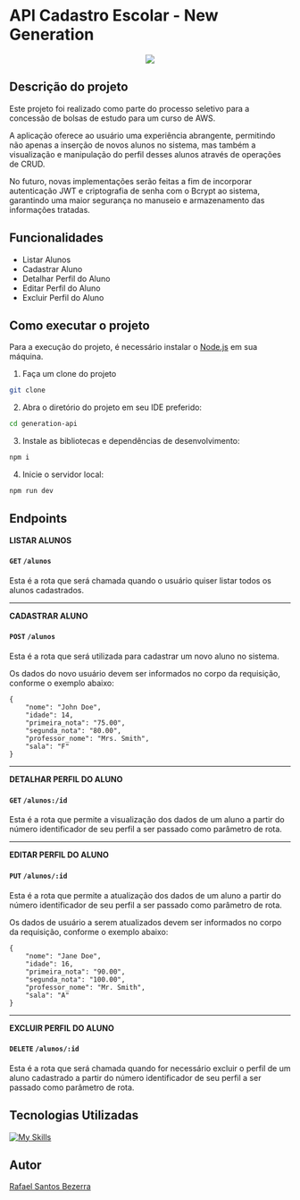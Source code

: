 

# API Cadastro Escolar - New Generation

<div align="center">
<img src="https://i.imgur.com/e4zQzBV.png">
</div>

## Descrição do projeto

Este projeto foi realizado como parte do processo seletivo para a concessão de bolsas de estudo para um curso de AWS.

A aplicação oferece ao usuário uma experiência abrangente, permitindo não apenas a inserção de novos alunos no sistema, mas também a visualização e manipulação do perfil desses alunos através de operações de CRUD.

No futuro, novas implementações serão feitas a fim de incorporar autenticação JWT e criptografia de senha com o Bcrypt ao sistema, garantindo uma maior segurança no manuseio e armazenamento das informações tratadas.


## Funcionalidades

* Listar Alunos
* Cadastrar Aluno
* Detalhar Perfil do Aluno
* Editar Perfil do Aluno
* Excluir Perfil do Aluno

## Como executar o projeto

Para a execução do projeto, é necessário instalar o [Node.js](https://nodejs.org/en) em sua máquina.

1) Faça um clone do projeto

```bash
git clone
```

2) Abra o diretório do projeto em seu IDE preferido:

```bash
cd generation-api
```

3) Instale as bibliotecas e dependências de desenvolvimento:

```bash
npm i
```

4) Inicie o servidor local:

```bash
npm run dev
```

## Endpoints

**LISTAR ALUNOS**

#### `GET` `/alunos`

Esta é a rota que será chamada quando o usuário quiser listar todos os alunos cadastrados.
_____________________________

**CADASTRAR ALUNO**

#### `POST` `/alunos`

Esta é a rota que será utilizada para cadastrar um novo aluno no sistema.

Os dados do novo usuário devem ser informados no corpo da requisição, conforme o exemplo abaixo:

    {
        "nome": "John Doe",
        "idade": 14,
        "primeira_nota": "75.00",
        "segunda_nota": "80.00",
        "professor_nome": "Mrs. Smith",
        "sala": "F"
    }
_____________________________   

**DETALHAR PERFIL DO ALUNO**

#### `GET` `/alunos:/id`

Esta é a rota que permite a visualização dos dados de um aluno a partir do número identificador de seu perfil a ser passado como parâmetro de rota.
_____________________________  

**EDITAR PERFIL DO ALUNO**

#### `PUT` `/alunos/:id`

Esta é a rota que permite a atualização dos dados de um aluno a partir do número identificador de seu perfil a ser passado como parâmetro de rota.

Os dados de usuário a serem atualizados devem ser informados no corpo da requisição, conforme o exemplo abaixo:

    {
        "nome": "Jane Doe",
        "idade": 16,
        "primeira_nota": "90.00",
        "segunda_nota": "100.00",
        "professor_nome": "Mr. Smith",
        "sala": "A"
    }
_____________________________  

**EXCLUIR PERFIL DO ALUNO**

#### `DELETE` `/alunos/:id`

Esta é a rota que será chamada quando for necessário excluir o perfil de um aluno cadastrado a partir do número identificador de seu perfil a ser passado como parâmetro de rota.


## Tecnologias Utilizadas

[![My Skills](https://skillicons.dev/icons?i=js,nodejs,express,git,postgres,vscode&perline=3)](https://skillicons.dev)


## Autor

[Rafael Santos Bezerra](https://github.com/rafasantosbzr)

